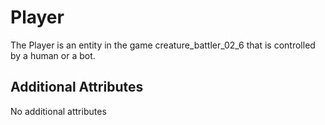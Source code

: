 # Player

The Player is an entity in the game creature_battler_02_6 that is controlled by a human or a bot. 

## Additional Attributes

No additional attributes